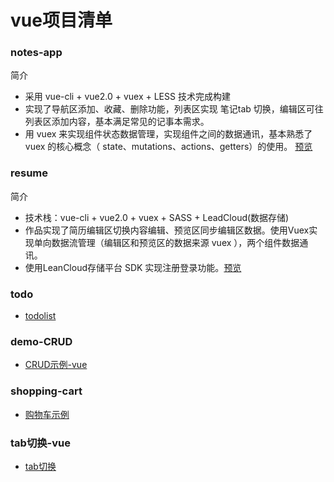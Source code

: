 # vue项目清单

### notes-app

简介

- 采用 vue-cli + vue2.0 + vuex + LESS 技术完成构建
- 实现了导航区添加、收藏、删除功能，列表区实现 笔记tab 切换，编辑区可往列表区添加内容，基本满足常见的记事本需求。
- 用 vuex 来实现组件状态数据管理，实现组件之间的数据通讯，基本熟悉了 vuex 的核心概念（ state、mutations、actions、getters）的使用。
[预览](https://zhangyoung99.github.io/vue-demo/notes-app/dist/index.html)

### resume

简介
- 技术栈：vue-cli + vue2.0 + vuex + SASS + LeadCloud(数据存储)
- 作品实现了简历编辑区切换内容编辑、预览区同步编辑区数据。使用Vuex实现单向数据流管理（编辑区和预览区的数据来源 vuex ），两个组件数据通讯。
- 使用LeanCloud存储平台 SDK 实现注册登录功能。[预览](https://zhangyoung99.github.io/vue-demo/resume2/dist/index.html)

### todo

- [todolist](https://zhangyoung99.github.io/vue-demo/step2/page.html)

### demo-CRUD

- [CRUD示例-vue](https://zhangyoung99.github.io/vue-demo/demo-CRUD/index.html)

### shopping-cart

- [购物车示例](https://zhangyoung99.github.io/vue-demo/shopping-cart/index.html)

### tab切换-vue

- [tab切换](https://zhangyoung99.github.io/vue-demo/tab/index.html)


